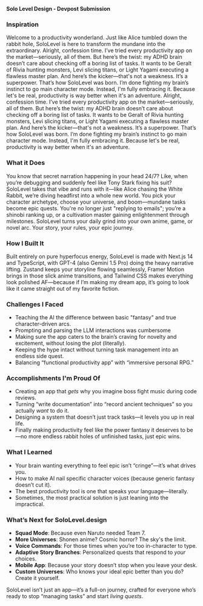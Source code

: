 **Solo Level Design - Devpost Submission**

### Inspiration
Welcome to a productivity wonderland. Just like Alice tumbled down the rabbit hole, SoloLevel is here to transform the mundane into the extraordinary. Alright, confession time. I’ve tried every productivity app on the market—seriously, all of them. But here’s the twist: my ADHD brain doesn’t care about checking off a boring list of tasks. It wants to be Geralt of Rivia hunting monsters, Levi slicing titans, or Light Yagami executing a flawless master plan. And here’s the kicker—that's not a weakness. It’s a superpower. That’s how SoloLevel was born. I’m done fighting my brain’s instinct to go main character mode. Instead, I'm fully embracing it. Because let's be real, productivity is way better when it's an adventure.
Alright, confession time. I’ve tried every productivity app on the market—seriously, all of them. But here’s the twist: my ADHD brain doesn’t care about checking off a boring list of tasks. It wants to be Geralt of Rivia hunting monsters, Levi slicing titans, or Light Yagami executing a flawless master plan. And here’s the kicker—that's not a weakness. It’s a superpower. That’s how SoloLevel was born. I’m done fighting my brain’s instinct to go main character mode. Instead, I'm fully embracing it. Because let's be real, productivity is way better when it's an adventure.

### What it Does
You know that secret narration happening in your head 24/7? Like, when you’re debugging and suddenly feel like Tony Stark fixing his suit? SoloLevel takes that vibe and runs with it—like Alice chasing the White Rabbit, we’re diving headfirst into a whole new world. You pick your character archetype, choose your universe, and boom—mundane tasks become epic quests. You're no longer just "replying to emails"; you’re a shinobi ranking up, or a cultivation master gaining enlightenment through milestones. SoloLevel turns your daily grind into your own anime, game, or novel arc. Your story, your rules, your epic journey.

### How I Built It
Built entirely on pure hyperfocus energy, SoloLevel is made with Next.js 14 and TypeScript, with GPT-4  (also Gemini 1.5 Pro) doing the heavy narrative lifting. Zustand keeps your storyline flowing seamlessly, Framer Motion brings in those slick anime transitions, and Tailwind CSS makes everything look polished AF—because if I’m making my dream app, it’s going to look like it came straight out of my favorite fiction.

### Challenges I Faced
- Teaching the AI the difference between basic "fantasy" and true character-driven arcs.
- Prompting and parsing the LLM interactions was cumbersome
- Making sure the app caters to the brain’s craving for novelty and excitement, without losing the plot (literally).
- Keeping the hype intact without turning task management into an endless side quest.
- Balancing “functional productivity app” with “immersive personal RPG.”

### Accomplishments I'm Proud Of
- Creating an app that *gets* why you imagine boss fight music during code reviews.
- Turning “write documentation” into “record ancient techniques” so you actually *want* to do it.
- Designing a system that doesn’t just track tasks—it levels you up in real life.
- Finally making productivity feel like the power fantasy it deserves to be—no more endless rabbit holes of unfinished tasks, just epic wins.

### What I Learned
- Your brain wanting everything to feel epic isn’t “cringe”—it’s what drives you.
- How to make AI nail specific character voices (because generic fantasy doesn’t cut it).
- The best productivity tool is one that speaks your language—literally.
- Sometimes, the most practical solution is just leaning into the impractical.

### What’s Next for SoloLevel.design
- **Squad Mode**: Because even Naruto needed Team 7.
- **More Universes**: Shonen anime? Cosmic horror? The sky's the limit.
- **Voice Commands**: For those times when you’re too in-character to type.
- **Adaptive Story Branches**: Personalized quests that respond to *your* choices.
- **Mobile App**: Because your story doesn’t stop when you leave your desk.
- **Custom Universes**: Who knows your ideal epic better than you do? Create it yourself.

SoloLevel isn’t just an app—it’s a full-on journey, crafted for everyone who’s ready to stop “managing tasks” and start *living quests*.
